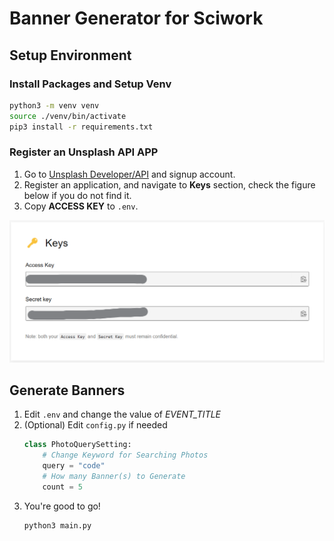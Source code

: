 # Banner Generator for Sciwork

## Setup Environment
### Install Packages and Setup Venv
```bash
python3 -m venv venv
source ./venv/bin/activate
pip3 install -r requirements.txt
```

### Register an Unsplash API APP

1. Go to [Unsplash Developer/API](https://unsplash.com/developers) and signup account.
2. Register an application, and navigate to **Keys** section, check the figure below if you do not find it.
3. Copy **ACCESS KEY** to `.env`.

![Alt text](docs/unsplash_key.png)

## Generate Banners
1. Edit `.env` and change the value of *EVENT_TITLE*
2. (Optional) Edit `config.py` if needed
    ```python
    class PhotoQuerySetting:
        # Change Keyword for Searching Photos
        query = "code"
        # How many Banner(s) to Generate
        count = 5
    ```
3. You're good to go!
    ```bash
    python3 main.py
    ```